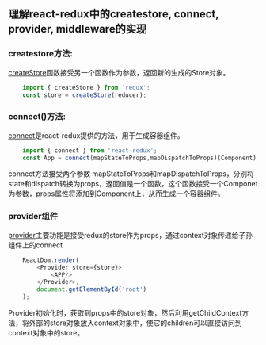## 理解react-redux中的createstore, connect, provider, middleware的实现

### createstore方法:

[createStore](https://github.com/LPink777/Deep-understanding-of-react-redux/blob/master/createStore.js?1526914025679)函数接受另一个函数作为参数，返回新的生成的Store对象。

```javascript
    import { createStore } from 'redux';
    const store = createStore(reducer);
```

### connect()方法:

[connect](https://github.com/LPink777/Deep-understanding-of-react-redux/blob/master/connect.js?1526569104077)是react-redux提供的方法，用于生成容器组件。

```javascript
    import { connect } from 'react-redux';
    const App = connect(mapStateToProps,mapDispatchToProps)(Component)
```
connect方法接受两个参数 mapStateToProps和mapDispatchToProps，分别将state和dispatch转换为props，返回值是一个函数，这个函数接受一个Componet为参数，props属性将添加到Component上，从而生成一个容器组件。

### provider组件

[provider](https://github.com/LPink777/Deep-understanding-of-react-redux/blob/master/provider.js?1526912593157)主要功能是接受redux的store作为props，通过context对象传递给子孙组件上的connect

```javascript
    ReactDom.render(
        <Provider store={store}>
            <APP/>
        </Provider>,
        document.getElementById('root')
    );
```
Provider初始化时，获取到props中的store对象，然后利用getChildContext方法，将外部的store对象放入context对象中，使它的children可以直接访问到context对象中的store。